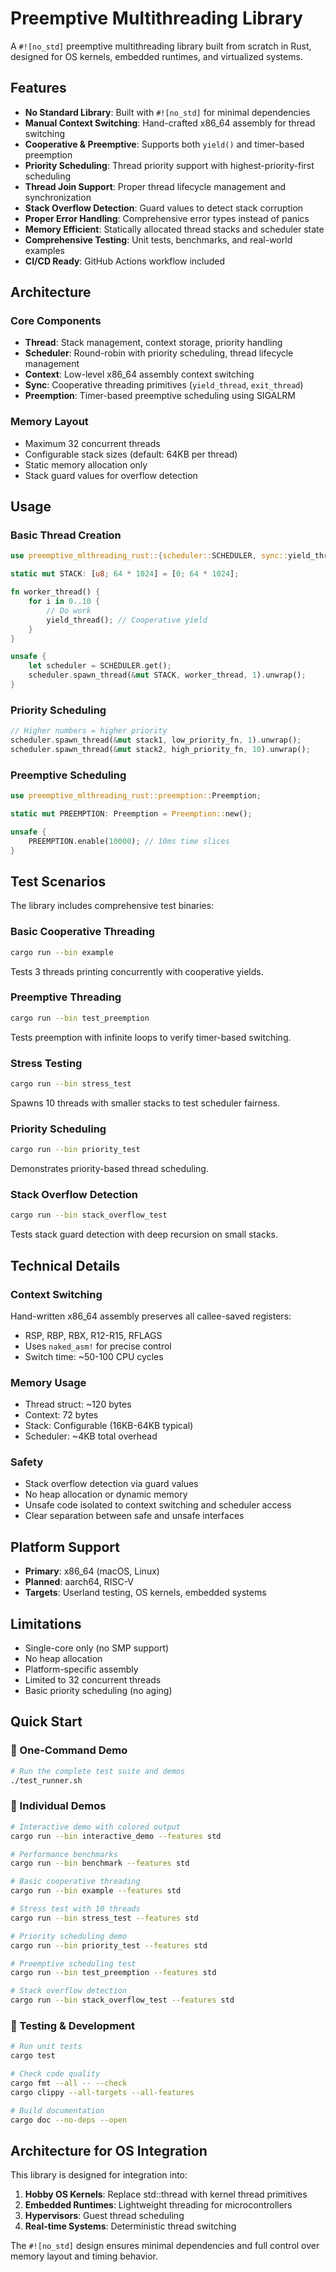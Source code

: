 # Preemptive Multithreading Library

A `#![no_std]` preemptive multithreading library built from scratch in Rust, designed for OS kernels, embedded runtimes, and virtualized systems.

## Features

- **No Standard Library**: Built with `#![no_std]` for minimal dependencies
- **Manual Context Switching**: Hand-crafted x86_64 assembly for thread switching
- **Cooperative & Preemptive**: Supports both `yield()` and timer-based preemption
- **Priority Scheduling**: Thread priority support with highest-priority-first scheduling
- **Thread Join Support**: Proper thread lifecycle management and synchronization
- **Stack Overflow Detection**: Guard values to detect stack corruption
- **Proper Error Handling**: Comprehensive error types instead of panics
- **Memory Efficient**: Statically allocated thread stacks and scheduler state
- **Comprehensive Testing**: Unit tests, benchmarks, and real-world examples
- **CI/CD Ready**: GitHub Actions workflow included

## Architecture

### Core Components

- **Thread**: Stack management, context storage, priority handling
- **Scheduler**: Round-robin with priority scheduling, thread lifecycle management  
- **Context**: Low-level x86_64 assembly context switching
- **Sync**: Cooperative threading primitives (`yield_thread`, `exit_thread`)
- **Preemption**: Timer-based preemptive scheduling using SIGALRM

### Memory Layout

- Maximum 32 concurrent threads
- Configurable stack sizes (default: 64KB per thread)
- Static memory allocation only
- Stack guard values for overflow detection

## Usage

### Basic Thread Creation

```rust
use preemptive_mlthreading_rust::{scheduler::SCHEDULER, sync::yield_thread};

static mut STACK: [u8; 64 * 1024] = [0; 64 * 1024];

fn worker_thread() {
    for i in 0..10 {
        // Do work
        yield_thread(); // Cooperative yield
    }
}

unsafe {
    let scheduler = SCHEDULER.get();
    scheduler.spawn_thread(&mut STACK, worker_thread, 1).unwrap();
}
```

### Priority Scheduling

```rust
// Higher numbers = higher priority
scheduler.spawn_thread(&mut stack1, low_priority_fn, 1).unwrap();
scheduler.spawn_thread(&mut stack2, high_priority_fn, 10).unwrap();
```

### Preemptive Scheduling

```rust
use preemptive_mlthreading_rust::preemption::Preemption;

static mut PREEMPTION: Preemption = Preemption::new();

unsafe {
    PREEMPTION.enable(10000); // 10ms time slices
}
```

## Test Scenarios

The library includes comprehensive test binaries:

### Basic Cooperative Threading
```bash
cargo run --bin example
```
Tests 3 threads printing concurrently with cooperative yields.

### Preemptive Threading  
```bash
cargo run --bin test_preemption
```
Tests preemption with infinite loops to verify timer-based switching.

### Stress Testing
```bash
cargo run --bin stress_test  
```
Spawns 10 threads with smaller stacks to test scheduler fairness.

### Priority Scheduling
```bash
cargo run --bin priority_test
```
Demonstrates priority-based thread scheduling.

### Stack Overflow Detection
```bash
cargo run --bin stack_overflow_test
```
Tests stack guard detection with deep recursion on small stacks.

## Technical Details

### Context Switching

Hand-written x86_64 assembly preserves all callee-saved registers:
- RSP, RBP, RBX, R12-R15, RFLAGS
- Uses `naked_asm!` for precise control
- Switch time: ~50-100 CPU cycles

### Memory Usage

- Thread struct: ~120 bytes
- Context: 72 bytes  
- Stack: Configurable (16KB-64KB typical)
- Scheduler: ~4KB total overhead

### Safety

- Stack overflow detection via guard values
- No heap allocation or dynamic memory
- Unsafe code isolated to context switching and scheduler access
- Clear separation between safe and unsafe interfaces

## Platform Support

- **Primary**: x86_64 (macOS, Linux)
- **Planned**: aarch64, RISC-V
- **Targets**: Userland testing, OS kernels, embedded systems

## Limitations

- Single-core only (no SMP support)
- No heap allocation
- Platform-specific assembly
- Limited to 32 concurrent threads
- Basic priority scheduling (no aging)

## Quick Start

### 🚀 One-Command Demo
```bash
# Run the complete test suite and demos
./test_runner.sh
```

### 🎯 Individual Demos
```bash
# Interactive demo with colored output
cargo run --bin interactive_demo --features std

# Performance benchmarks
cargo run --bin benchmark --features std

# Basic cooperative threading
cargo run --bin example --features std

# Stress test with 10 threads
cargo run --bin stress_test --features std

# Priority scheduling demo
cargo run --bin priority_test --features std

# Preemptive scheduling test
cargo run --bin test_preemption --features std

# Stack overflow detection
cargo run --bin stack_overflow_test --features std
```

### 🧪 Testing & Development
```bash
# Run unit tests
cargo test

# Check code quality
cargo fmt --all -- --check
cargo clippy --all-targets --all-features

# Build documentation
cargo doc --no-deps --open
```

## Architecture for OS Integration

This library is designed for integration into:

1. **Hobby OS Kernels**: Replace std::thread with kernel thread primitives
2. **Embedded Runtimes**: Lightweight threading for microcontrollers  
3. **Hypervisors**: Guest thread scheduling
4. **Real-time Systems**: Deterministic thread switching

The `#![no_std]` design ensures minimal dependencies and full control over memory layout and timing behavior.
